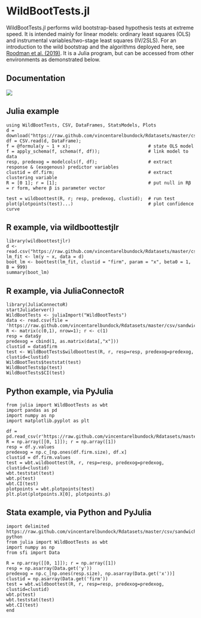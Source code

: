 # WildBootTests.jl
WildBootTests.jl performs wild bootstrap-based hypothesis tests at extreme speed. It is intended mainly for linear models: ordinary least squares (OLS) and instrumental variables/two-stage least squares (IV/2SLS). For an introduction to the wild bootstrap and the algorithms deployed here, see [Roodman et al. (2019)](https://www.econ.queensu.ca/sites/econ.queensu.ca/files/qed_wp_1406.pdf). It is a Julia program, but can be accessed from other environments as demonstrated below.

## Documentation
[![](https://img.shields.io/badge/docs-dev-blue.svg)](https://droodman.github.io/WildBootTests.jl/dev)

## Julia example

```
using WildBootTests, CSV, DataFrames, StatsModels, Plots
d = download("https://raw.github.com/vincentarelbundock/Rdatasets/master/csv/sandwich/PetersenCL.csv");
df = CSV.read(d, DataFrame);
f = @formula(y ~ 1 + x);                             # state OLS model
f = apply_schema(f, schema(f, df));                  # link model to data
resp, predexog = modelcols(f, df);                   # extract response & (exogenous) predictor variables
clustid = df.firm;                                   # extract clustering variable
R = [0 1]; r = [1];                                  # put null in Rβ = r form, where β is parameter vector

test = wildboottest(R, r; resp, predexog, clustid);  # run test
plot(plotpoints(test)...)                            # plot confidence curve
```

## R example, via wildboottestjlr
```
library(wildboottestjlr)
d <- read.csv("https://raw.github.com/vincentarelbundock/Rdatasets/master/csv/sandwich/PetersenCL.csv")
lm_fit <- lm(y ~ x, data = d)
boot_lm <- boottest(lm_fit, clustid = "firm", param = "x", beta0 = 1, B = 999)
summary(boot_lm)
```

## R example, via JuliaConnectoR
```
library(JuliaConnectoR)
startJuliaServer()
WildBootTests <- juliaImport("WildBootTests")
data <- read.csv(file = 'https://raw.github.com/vincentarelbundock/Rdatasets/master/csv/sandwich/PetersenCL.csv')
R <- matrix(c(0,1), nrow=1); r <- c(1)
resp = data$y
predexog = cbind(1, as.matrix(data[,"x"]))
clustid = data$firm
test <- WildBootTests$wildboottest(R, r, resp=resp, predexog=predexog, clustid=clustid)
WildBootTests$teststat(test)
WildBootTests$p(test)
WildBootTests$CI(test)
```

## Python example, via PyJulia
```
from julia import WildBootTests as wbt
import pandas as pd
import numpy as np
import matplotlib.pyplot as plt

df = pd.read_csv(r'https://raw.github.com/vincentarelbundock/Rdatasets/master/csv/sandwich/PetersenCL.csv')
R = np.array([[0, 1]]); r = np.array([1])
resp = df.y.values
predexog = np.c_[np.ones(df.firm.size), df.x]
clustid = df.firm.values
test = wbt.wildboottest(R, r, resp=resp, predexog=predexog, clustid=clustid)
wbt.teststat(test)
wbt.p(test)
wbt.CI(test)
plotpoints = wbt.plotpoints(test)
plt.plot(plotpoints.X[0], plotpoints.p)
```

## Stata example, via Python and PyJulia
```
import delimited https://raw.github.com/vincentarelbundock/Rdatasets/master/csv/sandwich/PetersenCL.csv
python
from julia import WildBootTests as wbt
import numpy as np
from sfi import Data

R = np.array([[0, 1]]); r = np.array([1])
resp = np.asarray(Data.get('y'))
predexog = np.c_[np.ones(resp.size), np.asarray(Data.get('x'))]
clustid = np.asarray(Data.get('firm'))
test = wbt.wildboottest(R, r, resp=resp, predexog=predexog, clustid=clustid)
wbt.p(test)
wbt.teststat(test)
wbt.CI(test)
end
```

